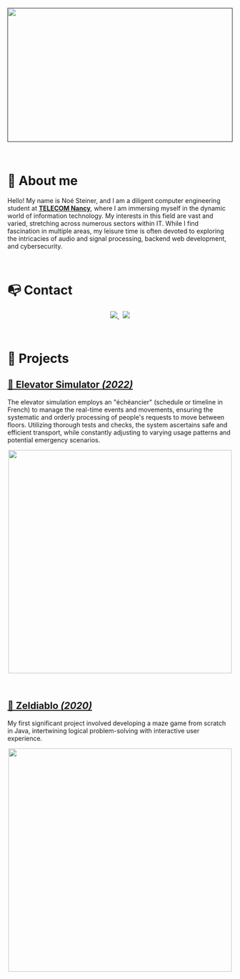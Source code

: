 <p align="center">
	<a href=""><img src="https://4kwallpapers.com/images/walls/thumbs_2t/12661.jpg" width="100%" height="300"></a>
</p>

<br>

# 👦 About me

Hello! My name is Noé Steiner, and I am a diligent computer engineering student at  **[TELECOM Nancy](https://telecomnancy.univ-lorraine.fr)**, where I am immersing myself in the dynamic world of information technology. My interests in this field are vast and varied, stretching across numerous sectors within IT. While I find fascination in multiple areas, my leisure time is often devoted to exploring the intricacies of audio and signal processing, backend web development, and cybersecurity.

<br>

# 📭 Contact

<p align="center">
	<a href="https://www.linkedin.com/in/noesteiner/">
		<img src="https://img.shields.io/badge/-LINKEDIN-0077B5?style=for-the-badge&logo=linkedin&logoColor=white">
	</a>
	<span>&nbsp;</span>
	<a href="noesteiner@pm.me">
		<img src="https://img.shields.io/badge/-PROTON-D14836?style=for-the-badge&logo=protonmail&logoColor=white">
	</a>
</p>


<br>

# 📂 Projects

## [🏢 Elevator Simulator *(2022)*](https://github.com/unshade/ElevatorSimulation)

The elevator simulation employs an "échéancier" (schedule or timeline in French) to manage the real-time events and movements, ensuring the systematic and orderly processing of people's requests to move between floors. Utilizing thorough tests and checks, the system ascertains safe and efficient transport, while constantly adjusting to varying usage patterns and potential emergency scenarios.

<p align="center">
	<a href="https://github.com/unshade/ElevatorSimulation"><img src="https://github.com/unshade/unshade/assets/72690981/693b3a2f-40f5-4560-a851-be1b1798b3fd" width="500"></a>
</p>

<br>

## [👾 Zeldiablo *(2020)*](https://github.com/unshade/Zeldiablo)

My first significant project involved developing a maze game from scratch in Java, intertwining logical problem-solving with interactive user experience.

<p align="center">
	<a href="https://github.com/unshade/Zeldiablo"><img src="https://github.com/unshade/unshade/assets/72690981/e4820d4c-e2d3-4c78-b7d4-fed5d62d9a60" width="500"></a>
</p>

<br>

